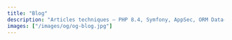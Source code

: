 ```yaml
---
title: "Blog"
description: "Articles techniques — PHP 8.4, Symfony, AppSec, ORM Data-Mapper, DevOps, retours d’expérience."
images: ["/images/og/og-blog.jpg"]
---
```

